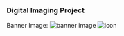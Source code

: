  






### Digital Imaging Project

Banner Image: ![banner image](https://user-images.githubusercontent.com/31254880/30089094-4598f75c-9270-11e7-9067-a983337c16b5.jpg)
![icon](https://user-images.githubusercontent.com/31254880/30089098-488875a0-9270-11e7-95de-d4c54938eacf.png)


